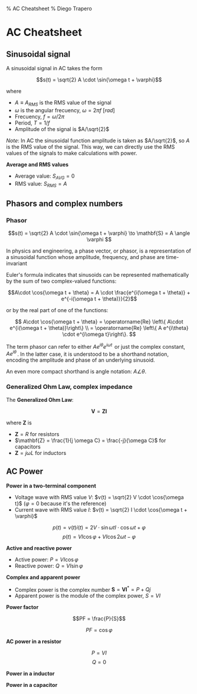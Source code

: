% AC Cheatsheet
% Diego Trapero

# AC Cheatsheet

## Sinusoidal signal

A sinusoidal signal in AC takes the form

$$s(t) = \sqrt{2} A \cdot \sin{\omega t + \varphi}$$

where

* $A \equiv A_{RMS}$ is the RMS value of the signal
* $\omega$ is the angular frecuency, $\omega = 2 \pi f$ $[rad]$
* Frecuency,  $f = \omega / 2\pi$
* Period, $T = 1/f$
* Amplitude of the signal is $A/\sqrt{2}$

*Note*: In AC the sinusoidal function amplitude is taken as $A/\sqrt{2}$, so $A$ is the RMS value of the signal. This way, we can directly use the RMS values of the signals to make calculations with power.

**Average and RMS values**

* Average value: $S_{AVG} = 0$
* RMS value: $S_{RMS} = A$

## Phasors and complex numbers

### Phasor

$$s(t) = \sqrt{2} A \cdot \sin{\omega t + \varphi} \to \mathbf{S} = A \angle \varphi $$

In physics and engineering, a phase vector, or phasor, is a representation of a sinusoidal function whose amplitude, frequency, and phase are time-invariant

Euler's formula indicates that sinusoids can be represented mathematically by the sum of two complex-valued functions:

$$A\cdot \cos{\omega t + \theta} = A \cdot \frac{e^{i(\omega t + \theta)} + e^{-i(\omega t + \theta)}}{2}$$

or by the real part of one of the functions:

$$
A\cdot \cos{\omega t + \theta} = \operatorname{Re} \left\{ A\cdot e^{i(\omega t + \theta)}\right\} \\
= \operatorname{Re} \left\{ A e^{i\theta} \cdot e^{i\omega t}\right\}.
$$

The term phasor can refer to either $A e^{i\theta} e^{i\omega t}\,$ or just the complex constant, $A e^{i\theta}\,$. In the latter case, it is understood to be a shorthand notation, encoding the amplitude and phase of an underlying sinusoid.

An even more compact shorthand is angle notation: $A \angle \theta.\,$

### Generalized Ohm Law, complex impedance

The **Generalized Ohm Law**:

$$ \mathbf{V} = \mathbf{Z} \mathbf{I} $$

where $\mathbf{Z}$ is

* $\mathbf{Z} = R$ for resistors
* $\mathbf{Z} = \frac{1}{j \omega C} = \frac{-j}{\omega C}$ for capacitors
* $\mathbf{Z} = j \omega L$ for inductors

## AC Power

**Power in a two-terminal component**

* Voltage wave with RMS value $V$: $v(t) = \sqrt{2} V \cdot \cos{\omega t}$ ($\varphi = 0$ because it's the reference)
* Current wave with RMS value $I$: $v(t) = \sqrt{2} I \cdot \cos{\omega t + \varphi}$

$$ p(t) = v(t) i(t) = 2 V \cdot \sin{\omega t} I \cdot \cos{\omega t + \varphi} $$
$$ p(t) = VI \cos{\varphi} + VI \cos{2 \omega t - \varphi} $$

**Active and reactive power**

* Active power: $P = VI \cos{\varphi}$
* Reactive power: $Q = VI \sin{\varphi}$

**Complex and apparent power**

* Complex power is the complex number $\mathbf{S} = \mathbf{V} \mathbf{I}^* = P + Qj$
* Apparent power is the module of the complex power, $S = VI$

**Power factor**

$$PF = \frac{P}{S}$$

$$PF = \cos{\varphi}$$

**AC power in a resistor**

$$P = VI$$
$$Q = 0$$

**Power in a inductor**

**Power in a capacitor**